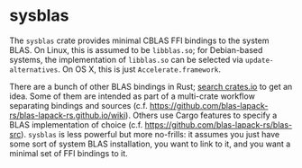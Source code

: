 # sysblas

The `sysblas` crate provides minimal CBLAS FFI bindings to the system BLAS.
On Linux, this is assumed to be `libblas.so`; for Debian-based systems, the
implementation of `libblas.so` can be selected via `update-alternatives`.
On OS X, this is just `Accelerate.framework`.

There are a bunch of other BLAS bindings in Rust;
[search crates.io](https://crates.io/search?q=blas) to get an idea.
Some of them are intended as part of a multi-crate workflow separating
bindings and sources
(c.f. <https://github.com/blas-lapack-rs/blas-lapack-rs.github.io/wiki>).
Others use Cargo features to specify a BLAS implementation of choice
(c.f. <https://github.com/blas-lapack-rs/blas-src>).
`sysblas` is less powerful but more no-frills: it assumes you just have
some sort of system BLAS installation, you want to link to it, and you
want a minimal set of FFI bindings to it.
